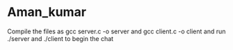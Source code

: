 # Aman_kumar
Compile the files as gcc server.c -o server and gcc client.c -o client and run ./server and ./client to begin the chat

